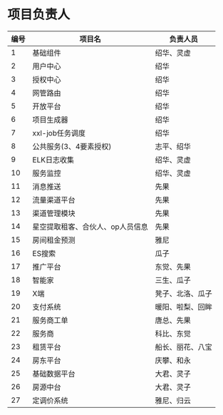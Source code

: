 # 项目负责人

编号|项目名|负责人员
---|---|---
1|基础组件|绍华、灵虚
2|用户中心|绍华
3|授权中心|绍华
4|网管路由|绍华
5|开放平台|绍华
6|项目生成器|绍华
7|xxl-job任务调度|绍华
8|公共服务(3、4要素授权)|志平、绍华
9|ELK日志收集|绍华、灵虚
10|服务监控|绍华、灵虚
11|消息推送|先果
12|流量渠道平台|先果
13|渠道管理模块|先果
14|星空提取租客、合伙人、op人员信息|先果
15|房间租金预测|雅尼
16|ES搜索|瓜子
17|推广平台|东觉、先果
18|智能家|三生、瓜子
19|X端|凳子、北洛、瓜子
20|支付系统|暖阳、啦梨、回眸
21|服务商工单|唐总、先果
22|服务商|科比、东觉
23|租赁平台|船长、丽花、八宝
24|房东平台|庆攀、和永
25|基础数据平台|大君、灵子
26|房源中台|大君、灵子
27|定调价系统|雅尼、归云